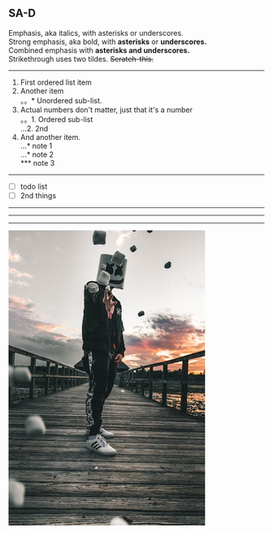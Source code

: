 ## SA-D

Emphasis, aka italics, with asterisks or underscores.  
Strong emphasis, aka bold, with **asterisks** or **underscores.**  
Combined emphasis with **asterisks and underscores.**  
Strikethrough uses two tildes. ~~Serateh-this.~~  

---

1. First ordered list item  
2. Another item  
  。。* Unordered sub-list.  
3. Actual numbers don't matter, just that it's a number  
  。。1. Ordered sub-list  
  ...2. 2nd  
4. And another item.  
  ...* note 1  
  ...* note 2  
  ***  note 3  

---

- [ ] todo list  
- [ ] 2nd things  

---

---

---




![nkust](nkust.png "高科大")
